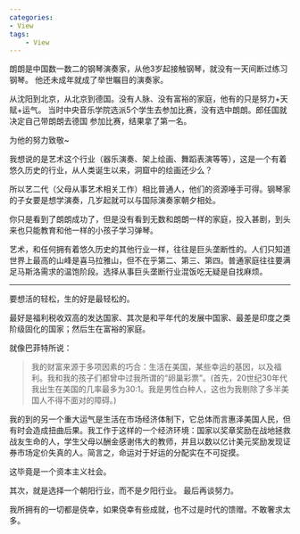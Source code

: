 ```yaml
---
categories:
- View
tags: 
    - View
---
```


  朗朗是中国数一数二的钢琴演奏家，从他3岁起接触钢琴，就没有一天间断过练习钢琴。
他还未成年就成了举世瞩目的演奏家。

  从沈阳到北京，从北京到德国。没有人脉、没有富裕的家庭，他有的只是努力+天赋+运气。
当时中央音乐学院选派5个学生去参加比赛，没有选中朗朗。郎任国就决定自己带朗朗去德国
参加比赛，结果拿了第一名。

为他的努力致敬~
	
  我想说的是艺术这个行业（器乐演奏、架上绘画、舞蹈表演等等），这是一个有着悠久历史的行业，从人类诞生以来，洞窟中的绘画还少么？
	
  所以艺二代（父母从事艺术相关工作）相比普通人，他们的资源唾手可得。钢琴家的子女要是想学演奏，几岁起就可以与国际演奏家朝夕相处。
	
  你只是看到了朗朗成功了，但是没有看到无数和朗朗一样的家庭，投入甚剧，到头来也只能教育和他一样的小孩子学习弹琴。

  艺术，和任何拥有着悠久历史的其他行业一样，往往是巨头垄断性的。人们只知道世界上最高的山峰是喜马拉雅山，但不在乎第二、第三、第四。普通家庭往往要满足马斯洛需求的温饱阶段。选择从事巨头垄断行业混饭吃无疑是自找麻烦。

---

要想活的轻松，生的好是最轻松的。

最好是福利税收双高的发达国家、其次是和平年代的发展中国家、最差是印度之类阶级固化的国家；然后生在富裕的家庭。

就像巴菲特所说：

>我的财富来源于多项因素的巧合：生活在美国，某些幸运的基因，以及福利。我和我的孩子们都曾中过我所谓的“卵巢彩票”。(首先，20世纪30年代我出生在美国的几率最多为30:1。我是男性白种人，这也为我剔除了多半美国人不得不面对的障碍。)

我的到的另一个重大运气是生活在市场经济体制下，它总体而言惠泽美国人民，但有时会造成扭曲后果。我工作于这样的一个经济环境：国家以奖章奖励在战地拯救战友生命的人，学生父母以酬金感谢伟大的教师，并且以数以亿计美元奖励发现证券市场定价失真的人。简言之，命运对于好运的分配实在不可捉摸。

这毕竟是一个资本主义社会。

其次，就是选择一个朝阳行业，而不是夕阳行业。
最后再谈努力。

我所拥有的一切都是侥幸，如果侥幸有些成就，也不过是时代的馈赠。不敢奢求太多。

